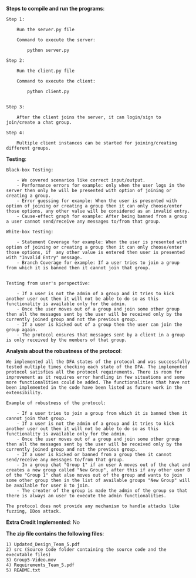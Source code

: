 **Steps to compile and run the programs**:
	
	Step 1:
		
		Run the server.py file

		Command to execute the server:
			
			python server.py

	Step 2:
		
		Run the client.py file

		Command to execute the client:
			
			python client.py


	Step 3:
		
		After the client joins the server, it can login/sign to join/create a chat group.

	Step 4:
		
		Multiple client instances can be started for joining/creating different groups.


**Testing**:

	Black-box Testing:
		
		- We covered scenarios like correct input/output.
		- Performance errors for example: only when the user logs in the server then only he will be presented with option of joining or creating a group.
		- Error guessing for example: When the user is presented with option of joining or creating a group then it can only choose/enter those options, any other value will be considered as an invalid entry.
		- Cause-effect graph for example: After being banned from a group a user cannot send/receive any messages to/from that group.

	White-box Testing:
		
		- Statement Coverage for example: When the user is presented with option of joining or creating a group then it can only choose/enter those options, if  any other value is entered then user is presented with "Invalid Entry" message.
		- Branch Coverage for example: If a user tries to join a group from which it is banned then it cannot join that group.


	Testing from user's perspective:
		
		- If a user is not the admin of a group and it tries to kick another user out then it will not be able to do so as this functionality is available only for the admin.
		- Once the user moves out of a group and join some other group then all the messages sent by the user will be received only by the currently joined group and not the previous group.
		- If a user is kicked out of a group then the user can join the group again.
		- The protocol ensures that messages sent by a client in a group is only received by the members of that group.


**Analysis about the robustness of the protocol**:
	
	We implemented all the DFA states of the protocol and was successfully tested multiple times checking each state of the DFA. The implemented protocol satisfies all the protocol requirements. There is room for improvement as it requires error handling in few situations and some more functionalities could be added. The functionalities that have not been implemented in the code have been listed as future work in the extensibility. 

	Example of robustness of the protocol:
		
		- If a user tries to join a group from which it is banned then it cannot join that group.
		- If a user is not the admin of a group and it tries to kick another user out then it will not be able to do so as this functionality is available only for the admin.
		- Once the user moves out of a group and join some other group then all the messages sent by the user will be received only by the currently joined group and not the previous group.
		- If a user is kicked or banned from a group then it cannot send/receive any messages to/from that group.
		- In a group chat "Group 1" if an user A moves out of the chat and creates a new group called "New Group", after this if any other user B of the "Group 1" chat also moves out of the group and wants to join some other group then in the list of available groups "New Group" will be available for user B to join.
		- The creater of the group is made the admin of the group so that there is always an user to execute the admin functionalities. 

	The protocol does not provide any mechanism to handle attacks like fuzzing, DDos attack.



**Extra Credit Implemented**: No




**The zip file contains the following files**:
	
	1) Updated_Design_Team_5.pdf 
	2) src (Source Code folder containing the source code and the executable files)
	3) Group5-Video.mov
	4) Requirements_Team_5.pdf
	5) README.txt

